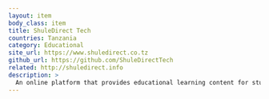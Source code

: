 ```yaml
---
layout: item
body_class: item
title: ShuleDirect Tech
countries: Tanzania
category: Educational
site_url: https://www.shuledirect.co.tz
github_url: https://github.com/ShuleDirectTech
related: http://shuledirect.info
description: >
  An online platform that provides educational learning content for students and teachers in Tanzanian secondary schools.
---
```

